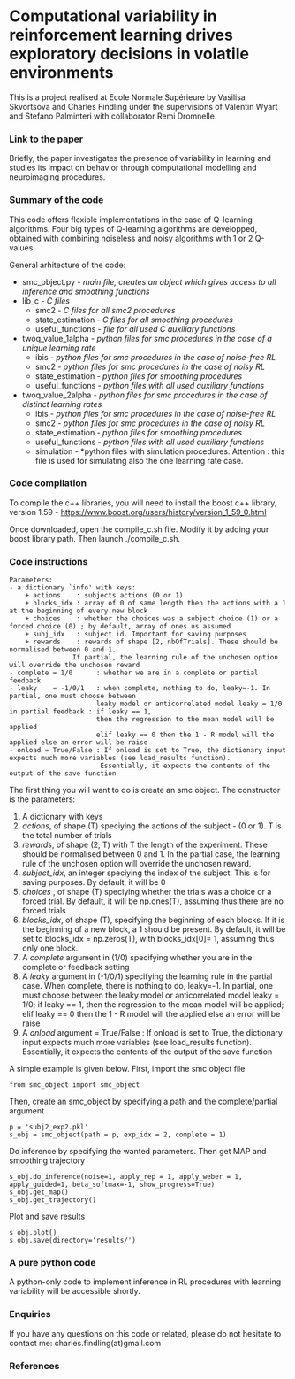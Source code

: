 <h1> Computational variability in reinforcement learning drives exploratory decisions in volatile environments </h1>

This is a project realised at Ecole Normale Supérieure by Vasilisa Skvortsova and Charles Findling under the supervisions of Valentin Wyart and Stefano Palminteri with collaborator Remi Dromnelle.

<h3> Link to the paper </h3>

Briefly, the paper investigates the presence of variability in learning and studies its impact on behavior through computational modelling and neuroimaging procedures.

<h3> Summary of the code </h3>

This code offers flexible implementations in the case of Q-learning algorithms. Four big types of Q-learning algorithms are developped, obtained with combining noiseless and noisy algorithms with 1 or 2 Q-values. 

General arhitecture of the code:
* smc_object.py - *main file, creates an object which gives access to all inference and smoothing functions*
* lib_c - *C files*
  * smc2 - *C files for all smc2 procedures*
  * state_estimation - *C files for all smoothing procedures*
  * useful_functions - *file for all used C auxiliary functions*
* twoq_value_1alpha - *python files for smc procedures in the case of a unique learning rate*
  * ibis - *python files for smc procedures in the case of noise-free RL*
  * smc2 - *python files for smc procedures in the case of noisy RL*
  * state_estimation - *python files for smoothing procedures*
  * useful_functions - *python files with all used auxiliary functions*
* twoq_value_2alpha - *python files for smc procedures in the case of distinct learning rates*
  * ibis - *python files for smc procedures in the case of noise-free RL*
  * smc2 - *python files for smc procedures in the case of noisy RL*
  * state_estimation - *python files for smoothing procedures*
  * useful_functions - *python files with all used auxiliary functions*
  * simulation - *python files with simulation procedures. Attention : this file is used for simulating also the one learning rate case.

<h3> Code compilation </h3>

To compile the c++ libraries, you will need to install the boost c++ library, version 1.59 - https://www.boost.org/users/history/version_1_59_0.html

Once downloaded, open the compile_c.sh file. Modify it by adding your boost library path. Then launch ./compile_c.sh.


<h3> Code instructions </h3>

	Parameters:
	- a dictionary `info' with keys:
		+ actions    : subjects actions (0 or 1)
		+ blocks_idx : array of 0 of same length then the actions with a 1 at the beginning of every new block
		+ choices    : whether the choices was a subject choice (1) or a forced choice (0) ; by default, array of ones us assumed
		+ subj_idx   : subject id. Important for saving purposes
		+ rewards    : rewards of shape [2, nbOfTrials]. These should be normalised between 0 and 1. 
					If partial, the learning rule of the unchosen option will override the unchosen reward
	- complete = 1/0      : whether we are in a complete or partial feedback
	- leaky    = -1/0/1   : when complete, nothing to do, leaky=-1. In partial, one must choose between 
						  leaky model or anticorrelated model leaky = 1/0 in partial feedback : if leaky == 1, 
						  then the regression to the mean model will be applied 
						  elif leaky == 0 then the 1 - R model will the applied else an error will be raise
	- onload = True/False : If onload is set to True, the dictionary input expects much more variables (see load_results function). 
						   Essentially, it expects the contents of the output of the save function
         
The first thing you will want to do is create an smc object. The constructor is the parameters:
1. A dictionary with keys
 1. *actions*, of shape (T) speciying the actions of the subject - (0 or 1). T is the total number of trials
 1. *rewards*, of shape (2, T) with T the length of the experiment. These should be normalised between 0 and 1. In the partial case, the learning rule of the unchosen option will override the unchosen reward.
 1. *subject_idx*, an integer speciying the index of the subject. This is for saving purposes. By default, it will be 0
 1. *choices* , of shape (T) speciying whether the trials was a choice or a forced trial. By default, it will be np.ones(T), assuming thus there are no forced trials
 1. *blocks_idx*, of shape (T), specifying the beginning of each blocks. If it is the beginning of a new block, a 1 should be present. By default, it will be set to blocks_idx = np.zeros(T), with blocks_idx[0]= 1, assuming thus only one block.
1. A *complete* argument in (1/0) specifying whether you are in the complete or feedback setting
1. A *leaky* argument in (-1/0/1) specifying the learning rule in the partial case. When complete, there is nothing to do, leaky=-1. In partial, one must choose between the leaky model or anticorrelated model leaky = 1/0; if leaky == 1, then the regression to the mean model will be applied; elif leaky == 0 then the 1 - R model will the applied else an error will be raise
1. A *onload* argument = True/False : If onload is set to True, the dictionary input expects much more variables (see load_results function). Essentially, it expects the contents of the output of the save function

A simple example is given below. First, import the smc object file

```
from smc_object import smc_object  
```
Then, create an smc_object by specifying a path and the complete/partial argument
```
p = 'subj2_exp2.pkl'  
s_obj = smc_object(path = p, exp_idx = 2, complete = 1)
```
Do inference by specifying the wanted parameters. Then get MAP and smoothing trajectory
```
s_obj.do_inference(noise=1, apply_rep = 1, apply_weber = 1, apply_guided=1, beta_softmax=-1, show_progress=True)  
s_obj.get_map() 
s_obj.get_trajectory()  
```
Plot and save results
```
s_obj.plot()  
s_obj.save(directory='results/') 
```

<h3> A pure python code </h3>

A python-only code to implement inference in RL procedures with learning variability will be accessible shortly.

<h3> Enquiries </h3>

If you have any questions on this code or related, please do not hesitate to contact me: charles.findling(at)gmail.com

<h3> References </h3>



